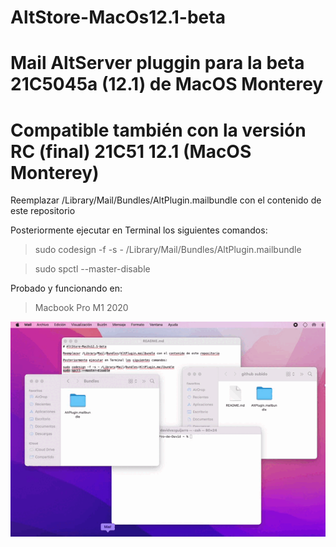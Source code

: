 # AltStore-MacOs12.1-beta
# Mail AltServer pluggin para la beta 21C5045a (12.1) de MacOS Monterey  
# Compatible también con la versión RC (final) 21C51 12.1 (MacOS Monterey)


Reemplazar /Library/Mail/Bundles/AltPlugin.mailbundle con el contenido de este repositorio

Posteriormente ejecutar en Terminal los siguientes comandos:

> sudo codesign -f -s - /Library/Mail/Bundles/AltPlugin.mailbundle

> sudo spctl --master-disable



Probado y funcionando en:

> Macbook Pro M1 2020


![GIF](https://raw.githubusercontent.com/davidvaz1999/AltStore-MacOs12.1-beta/main/demostracion.gif)